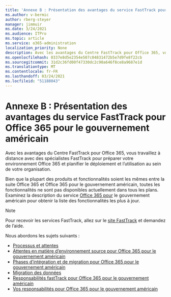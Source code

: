 ```yaml
---
title: 'Annexe B : Présentation des avantages du service FastTrack pour Office 365 pour le gouvernement américain'
ms.author: v-bermic
author: rberg-steyer
manager: jimmuir
ms.date: 3/24/2021
ms.audience: ITPro
ms.topic: article
ms.service: o365-administration
localization_priority: None
description: Avec les avantages du Centre FastTrack pour Office 365, vous travaillez à distance avec des spécialistes FastTrack pour préparer votre environnement Office 365 et planifier le déploiement et l’utilisation au sein de votre organisation.
ms.openlocfilehash: 0337e8d5e2354e507c04831472b5e7d9fe8f22cb
ms.sourcegitcommit: 31d2c36fd00f47330dc2c90a646f8ce8a9687e1d
ms.translationtype: MT
ms.contentlocale: fr-FR
ms.lasthandoff: 03/24/2021
ms.locfileid: "51188043"
---
```

# <a name="appendix-b---fasttrack-center-benefit-overview-for-office-365-us-government"></a>Annexe B : Présentation des avantages du service FastTrack pour Office 365 pour le gouvernement américain

Avec les avantages du Centre FastTrack pour Office 365, vous travaillez à distance avec des spécialistes FastTrack pour préparer votre environnement Office 365 et planifier le déploiement et l’utilisation au sein de votre organisation. 
  
Bien que la plupart des produits et fonctionnalités soient les mêmes entre la suite Office 365 et Office 365 pour le gouvernement américain, toutes les fonctionnalités ne sont pas disponibles actuellement dans tous les plans. Examinez la description du service [Office 365 pour](https://aka.ms/aboutgovcloud) le gouvernement américain pour obtenir la liste des fonctionnalités les plus à jour.

> [!NOTE]
> Pour recevoir les services FastTrack, allez sur le [site FastTrack](https://go.microsoft.com/fwlink/?linkid=780698) et demandez de l’aide.  

Nous abordons les sujets suivants :
- [Processus et attentes](process-and-expectations.md) 
- [Attentes en matière d’environnement source pour Office 365 pour le gouvernement américain](US-Gov-appendix-source-environment-expectations.md)   
- [Phases d’intégration et de migration pour Office 365 pour le gouvernement américain](US-Gov-appendix-onboarding-and-migration.md)
- [Migration des données](data-migration.md)    
- [Responsabilités fastTrack pour Office 365 pour le gouvernement américain](US-Gov-appendix-fasttrack-responsibilities.md)   
- [Vos responsabilités pour Office 365 pour le gouvernement américain](US-Gov-appendix-your-responsibilities.md)    

